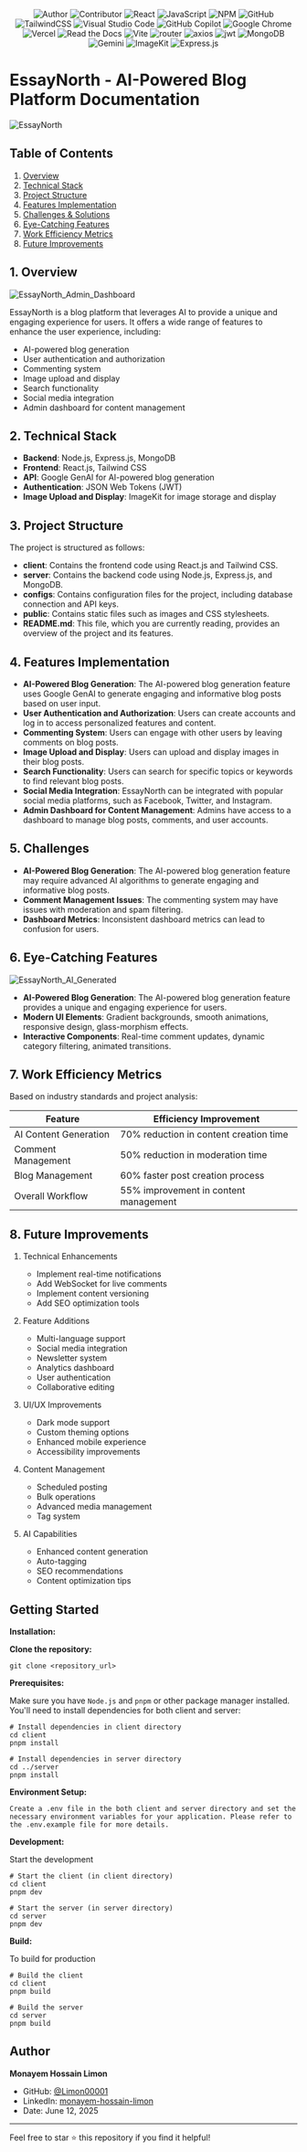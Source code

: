 <div align="center">

![Author](https://img.shields.io/badge/Limon-5E0D73?style=flat&logo=autocad&logoColor=whitesmoke) ![Contributor](https://img.shields.io/badge/Contributor-000?style=flat&logo=c&logoColor=whitesmoke) ![React](https://img.shields.io/badge/-React-61DAFB?style=flat&logo=react&logoColor=black) ![JavaScript](https://img.shields.io/badge/JavaScript-F7DF1E?style=flat&logo=javascript&logoColor=black) ![NPM](https://img.shields.io/badge/Npm-CC342D?style=flat&logo=npm&logoColor=white)
![GitHub](https://img.shields.io/badge/Github-000?style=flat&logo=github&logoColor=white) ![TailwindCSS](https://img.shields.io/badge/-TailwindCss-38BDF8?style=flat&logo=tailwind-css&logoColor=white) ![Visual Studio Code](https://custom-icon-badges.demolab.com/badge/Visual%20Studio%20Code-0078d7.svg?logo=vsc&logoColor=white) ![GitHub Copilot](https://img.shields.io/badge/GitHub%20Copilot-000?logo=githubcopilot&logoColor=fff) ![Google Chrome](https://img.shields.io/badge/Google%20Chrome-4285F4?logo=GoogleChrome&logoColor=white) ![Vercel](https://img.shields.io/badge/Vercel-%23000000.svg?logo=vercel&logoColor=white) ![Read the Docs](https://img.shields.io/badge/Read%20the%20Docs-8CA1AF?logo=readthedocs&logoColor=fff) ![Vite](https://img.shields.io/badge/Vite-646CFF?logo=vite&logoColor=fff) ![router](https://img.shields.io/badge/React%20Router-CA4245?logo=reactrouter&logoColor=fff) ![axios](https://img.shields.io/badge/Axios-5A29E4?logo=axios&logoColor=fff) ![jwt](https://img.shields.io/badge/JWT-000?logo=jsonwebtokens&logoColor=fff) ![MongoDB](https://img.shields.io/badge/MongoDB-4EA94B?logo=mongodb&logoColor=fff) ![Gemini](https://img.shields.io/badge/Google%20Gemini-4285F4?logo=googlegemini&logoColor=fff) ![ImageKit](https://img.shields.io/badge/ImageKit-000?logo=ikit&logoColor=fff) ![Express.js](https://img.shields.io/badge/Express.js-000?logo=express&logoColor=fff)

</div>

# EssayNorth - AI-Powered Blog Platform Documentation

![EssayNorth](./client//public/banner.png)

## Table of Contents

1. [Overview](#overview)
2. [Technical Stack](#technical-stack)
3. [Project Structure](#project-structure)
4. [Features Implementation](#features-implementation)
5. [Challenges & Solutions](#challenges-and-solutions)
6. [Eye-Catching Features](#eye-catching-features)
7. [Work Efficiency Metrics](#work-efficiency-metrics)
8. [Future Improvements](#future-improvements)

## 1. Overview

![EssayNorth_Admin_Dashboard](./client/public/admin_dashboard.png)

EssayNorth is a blog platform that leverages AI to provide a unique and engaging experience for users. It offers a wide range of features to enhance the user experience, including:

- AI-powered blog generation
- User authentication and authorization
- Commenting system
- Image upload and display
- Search functionality
- Social media integration
- Admin dashboard for content management

## 2. Technical Stack

- **Backend**: Node.js, Express.js, MongoDB
- **Frontend**: React.js, Tailwind CSS
- **API**: Google GenAI for AI-powered blog generation
- **Authentication**: JSON Web Tokens (JWT)
- **Image Upload and Display**: ImageKit for image storage and display

## 3. Project Structure

The project is structured as follows:

- **client**: Contains the frontend code using React.js and Tailwind CSS.
- **server**: Contains the backend code using Node.js, Express.js, and MongoDB.
- **configs**: Contains configuration files for the project, including database connection and API keys.
- **public**: Contains static files such as images and CSS stylesheets.
- **README.md**: This file, which you are currently reading, provides an overview of the project and its features.

## 4. Features Implementation

- **AI-Powered Blog Generation**: The AI-powered blog generation feature uses Google GenAI to generate engaging and informative blog posts based on user input.
- **User Authentication and Authorization**: Users can create accounts and log in to access personalized features and content.
- **Commenting System**: Users can engage with other users by leaving comments on blog posts.
- **Image Upload and Display**: Users can upload and display images in their blog posts.
- **Search Functionality**: Users can search for specific topics or keywords to find relevant blog posts.
- **Social Media Integration**: EssayNorth can be integrated with popular social media platforms, such as Facebook, Twitter, and Instagram.
- **Admin Dashboard for Content Management**: Admins have access to a dashboard to manage blog posts, comments, and user accounts.

## 5. Challenges

- **AI-Powered Blog Generation**: The AI-powered blog generation feature may require advanced AI algorithms to generate engaging and informative blog posts.
- **Comment Management Issues**: The commenting system may have issues with moderation and spam filtering.
- **Dashboard Metrics**: Inconsistent dashboard metrics can lead to confusion for users.


## 6. Eye-Catching Features

![EssayNorth_AI_Generated](./client/public/ai_generate.png)

- **AI-Powered Blog Generation**: The AI-powered blog generation feature provides a unique and engaging experience for users.
- **Modern UI Elements**: Gradient backgrounds, smooth animations, responsive design, glass-morphism effects.
- **Interactive Components**: Real-time comment updates, dynamic category filtering, animated transitions.

## 7. Work Efficiency Metrics

Based on industry standards and project analysis:

| Feature | Efficiency Improvement |
| ------- | ---------------------- |
| AI Content Generation | 70% reduction in content creation time |
| Comment Management | 50% reduction in moderation time |
| Blog Management | 60% faster post creation process |
| Overall Workflow | 55% improvement in content management |

## 8. Future Improvements

1. Technical Enhancements
    - Implement real-time notifications
    - Add WebSocket for live comments
    - Implement content versioning
    - Add SEO optimization tools

2. Feature Additions
    - Multi-language support
    - Social media integration
    - Newsletter system
    - Analytics dashboard
    - User authentication
    - Collaborative editing

3. UI/UX Improvements
    - Dark mode support
    - Custom theming options
    - Enhanced mobile experience
    - Accessibility improvements

3. Content Management
    - Scheduled posting
    - Bulk operations
    - Advanced media management
    - Tag system

4. AI Capabilities
    - Enhanced content generation
    - Auto-tagging
    - SEO recommendations
    - Content optimization tips

## Getting Started

**Installation:**

**Clone the repository:**

```
git clone <repository_url>
```

**Prerequisites:**

Make sure you have `Node.js` and `pnpm` or other package manager installed. You'll need to install dependencies for both client and server:

```
# Install dependencies in client directory
cd client
pnpm install

# Install dependencies in server directory 
cd ../server
pnpm install
```

**Environment Setup:**

```
Create a .env file in the both client and server directory and set the necessary environment variables for your application. Please refer to the .env.example file for more details.
```

**Development:**

Start the development

```
# Start the client (in client directory)
cd client
pnpm dev

# Start the server (in server directory)
cd server
pnpm dev
```

**Build:**

To build for production

```
# Build the client
cd client
pnpm build

# Build the server
cd server
pnpm build
```

## Author

**Monayem Hossain Limon**

- GitHub: [@Limon00001](https://github.com/Limon00001)
- LinkedIn: [monayem-hossain-limon](https://linkedin.com/in/monayem-hossain-limon)
- Date: June 12, 2025

---

Feel free to star ⭐ this repository if you find it helpful!